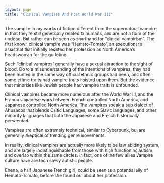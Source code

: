 ```yaml
---
layout: page
title: "Clinical Vampires And Post World War III"
---
```

The vampire in my works of fiction different from the supernatural vampire, in that they’re still genetically related to humans, and are not a form of the undead. But rather can be seen as shorthand for “clinical vampirism”. The first known clinical vampire was “Hemato-Tomato”, an executioner’s assistnat that initially resisted her profession as North America’s headswoman for the guillotine.

Such “clinical vampires” generally have a sexual attraction to the sight of blood. Do to a misunderstanding of the intentions of vampires, they had been hunted in the same way official ethnic groups had been, and often some ethnic traits had vampire traits hoisted upon them. But the evidence that minorities like Jewish people had vampire traits is unfounded.

Clinical vampires became more numerous after the World War III, and the Franco-Japanese wars between French controlled North America, and Japanese controlled North America. The vampires speak a sub dialect of Ahusacos that blends Celtic Languages, some Slavic languages, and other minority languages that both the Japanese and French historically persecuted.

Vampires are often extremely technical, similar to Cyberpunk, but are generally skeptical of trending genre movements.

In reality, clinical vampires are actually more likely to be law abiding system, and are largely indistinguishable from those with high functioning autism, and overlap within the same circles. In fact, one of the few allies Vampire culture have are tech savvy autistic people.

Ehena, a half Japanese French girl, could be seen as a potential ally of Hemato-Tomato, before she found out about her profession.
